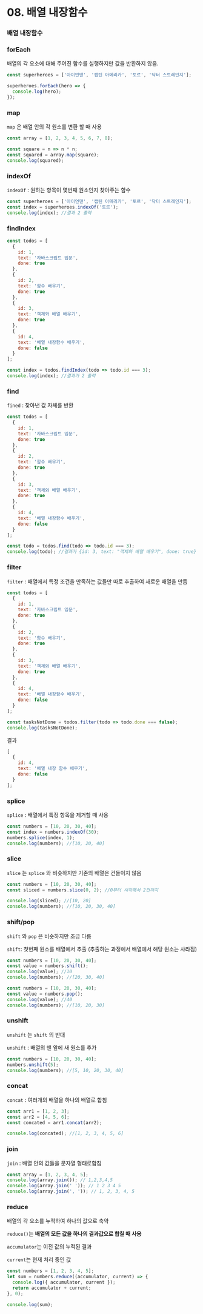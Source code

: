 # 08. 배열 내장함수

### 배열 내장함수

### forEach
배열의 각 요소에 대해 주어진 함수를 실행하지만 값을 반환하지 않음.
```js 
const superheroes = ['아이언맨', '캡틴 아메리카', '토르', '닥터 스트레인지'];

superheroes.forEach(hero => {
  console.log(hero);
});
```

### map
`map` 은 배열 안의 각 원소를 변환 할 때 사용
```js
const array = [1, 2, 3, 4, 5, 6, 7, 8];

const square = n => n * n;
const squared = array.map(square);
console.log(squared);
```

### indexOf
`indexOf` : 원하는 항목이 몇번째 원소인지 찾아주는 함수
```js
const superheroes = ['아이언맨', '캡틴 아메리카', '토르', '닥터 스트레인지'];
const index = superheroes.indexOf('토르');
console.log(index); //결과 2 출력
```

### findIndex
```js
const todos = [
  {
    id: 1,
    text: '자바스크립트 입문',
    done: true
  },
  {
    id: 2,
    text: '함수 배우기',
    done: true
  },
  {
    id: 3,
    text: '객체와 배열 배우기',
    done: true
  },
  {
    id: 4,
    text: '배열 내장함수 배우기',
    done: false
  }
];

const index = todos.findIndex(todo => todo.id === 3);
console.log(index); //결과가 2 출력
```

### find
`fined` : 찾아낸 값 자체를 반환
```js
const todos = [
  {
    id: 1,
    text: '자바스크립트 입문',
    done: true
  },
  {
    id: 2,
    text: '함수 배우기',
    done: true
  },
  {
    id: 3,
    text: '객체와 배열 배우기',
    done: true
  },
  {
    id: 4,
    text: '배열 내장함수 배우기',
    done: false
  }
];

const todo = todos.find(todo => todo.id === 3);
console.log(todo); //결과가 {id: 3, text: "객체와 배열 배우기", done: true} 출력
```

### filter 
`filter` : 배열에서 특정 조건을 만족하는 값들만 따로 추출하여 새로운 배열을 만듬
```js
const todos = [
  {
    id: 1,
    text: '자바스크립트 입문',
    done: true
  },
  {
    id: 2,
    text: '함수 배우기',
    done: true
  },
  {
    id: 3,
    text: '객체와 배열 배우기',
    done: true
  },
  {
    id: 4,
    text: '배열 내장함수 배우기',
    done: false
  }
];

const tasksNotDone = todos.filter(todo => todo.done === false);
console.log(tasksNotDone);
```
결과
```js
[
  {
    id: 4,
    text: '배열 내장 함수 배우기',
    done: false
  }
];
```

### splice
`splice` : 배열에서 특정 항목을 제거할 때 사용
```js
const numbers = [10, 20, 30, 40];
const index = numbers.indexOf(30);
numbers.splice(index, 1);
console.log(numbers); //[10, 20, 40]
```

### slice 
`slice` 는 `splice` 와 비슷하지만 기존의 배열은 건들이지 않음
```js
const numbers = [10, 20, 30, 40];
const sliced = numbers.slice(0, 2); //0부터 시작해서 2전까지

console.log(sliced); //[10, 20]
console.log(numbers); //[10, 20, 30, 40]
```

### shift/pop
`shift` 와 `pop` 은 비슷하지만 조금 다름

`shift`: 첫번째 원소를 배열에서 추출 (추출하는 과정에서 배열에서 해당 원소는 사라짐)
```js
const numbers = [10, 20, 30, 40];
const value = numbers.shift();
console.log(value); //10
console.log(numbers); //[20, 30, 40]
```

```js
const numbers = [10, 20, 30, 40];
const value = numbers.pop();
console.log(value); //40
console.log(numbers); //[10, 20, 30]
```

### unshift
`unshift` 는 `shift` 의 반대

`unshift` : 배열의 맨 앞에 새 원소를 추가

```js
const numbers = [10, 20, 30, 40];
numbers.unshift(5);
console.log(numbers); //[5, 10, 20, 30, 40]
```

### concat
`concat` : 여러개의 배열을 하나의 배열로 합침

```js
const arr1 = [1, 2, 3];
const arr2 = [4, 5, 6];
const concated = arr1.concat(arr2);

console.log(concated); //[1, 2, 3, 4, 5, 6]
```

### join
`join` : 배열 안의 값들을 문자열 형태로합침

```js
const array = [1, 2, 3, 4, 5];
console.log(array.join()); // 1,2,3,4,5
console.log(array.join(' ')); // 1 2 3 4 5
console.log(array.join(', ')); // 1, 2, 3, 4, 5
```

### reduce
배열의 각 요소를 누적하여 하나의 값으로 축약

`reduce()`는 **배열의 모든 값을 하나의 결과값으로 합칠 때 사용**  

`accumulator`는 이전 값의 누적된 결과  

`current`는 현재 처리 중인 값  
```js
const numbers = [1, 2, 3, 4, 5];
let sum = numbers.reduce((accumulator, current) => {
  console.log({ accumulator, current });
  return accumulator + current;
}, 0);

console.log(sum);
```